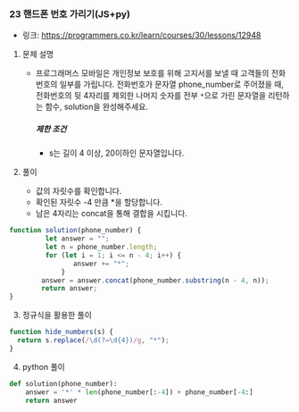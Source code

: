 ### 23 핸드폰 번호 가리기(JS+py)

* 링크: https://programmers.co.kr/learn/courses/30/lessons/12948

1. 문제 설명

   * 프로그래머스 모바일은 개인정보 보호를 위해 고지서를 보낼 때 고객들의 전화번호의 일부를 가립니다.
     전화번호가 문자열 phone_number로 주어졌을 때, 전화번호의 뒷 4자리를 제외한 나머지 숫자를 전부 `*`으로 가린 문자열을 리턴하는 함수, solution을 완성해주세요.

     ##### 제한 조건

     - s는 길이 4 이상, 20이하인 문자열입니다.

2. 풀이

   * 값의 자릿수를 확인합니다.
   * 확인된 자릿수 -4 만큼 *을 할당합니다.
   * 남은 4자리는 concat을 통해 결합을 시킵니다.
   
```js
function solution(phone_number) {
         let answer = "";
         let n = phone_number.length;
         for (let i = 1; i <= n - 4; i++) {
                answer += "*";
             }
        answer = answer.concat(phone_number.substring(n - 4, n));
        return answer;
}
```





3. 정규식을 활용한 풀이

```js
function hide_numbers(s) {
  return s.replace(/\d(?=\d{4})/g, "*");
}
```



4. python 풀이

```python
def solution(phone_number):
    answer = '*' * len(phone_number[:-4]) + phone_number[-4:] 
    return answer
```





